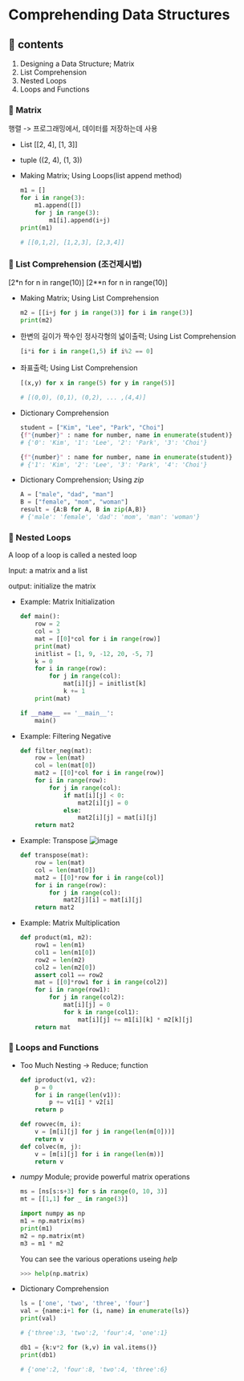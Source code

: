 # Comprehending Data Structures

## 📙 contents

1. Designing a Data Structure; Matrix
2. List Comprehension
3. Nested Loops
4. Loops and Functions

### 📖 Matrix

행렬 -> 프로그래밍에서, 데이터를 저장하는데 사용

- List
    [[2, 4], [1, 3]]
- tuple
    ((2, 4), (1, 3))

- Making Matrix; Using Loops(list append method)

    ```py
    m1 = []
    for i in range(3):
        m1.append([])
        for j in range(3):
            m1[i].append(i+j)
    print(m1)

    # [[0,1,2], [1,2,3], [2,3,4]]
    ```

### 📖 List Comprehension (조건제시법)

[2*n for n in range(10)]
[2**n for n in range(10)]

- Making Matrix; Using List Comprehension

    ```py
    m2 = [[i+j for j in range(3)] for i in range(3)]
    print(m2)
    ```
- 한변의 길이가 짝수인 정사각형의 넓이출력; Using List Comprehension

    ```py
    [i*i for i in range(1,5) if i%2 == 0]
    ```

- 좌표출력; Using List Comprehension

    ```py
    [(x,y) for x in range(5) for y in range(5)]

    # [(0,0), (0,1), (0,2), ... ,(4,4)]
    ```

- Dictionary Comprehension

    ```py
    student = ["Kim", "Lee", "Park", "Choi"]
    {f"{number}" : name for number, name in enumerate(student)}
    # {'0': 'Kim', '1': 'Lee', '2': 'Park', '3': 'Choi'}

    {f"{number}" : name for number, name in enumerate(student)}
    # {'1': 'Kim', '2': 'Lee', '3': 'Park', '4': 'Choi'}
    ```

- Dictionary Comprehension; Using *zip*

    ```py
    A = ["male", "dad", "man"]
    B = ["female", "mom", "woman"]
    result = {A:B for A, B in zip(A,B)}
    # {'male': 'female', 'dad': 'mom', 'man': 'woman'}
    ```

### 📖 Nested Loops

A loop of a loop is called a nested loop

Input: a matrix and a list

output: initialize the matrix

- Example: Matrix Initialization

    ```py
    def main():
        row = 2
        col = 3
        mat = [[0]*col for i in range(row)]
        print(mat)
        initlist = [1, 9, -12, 20, -5, 7]
        k = 0
        for i in range(row):
            for j in range(col):
                mat[i][j] = initlist[k]
                k += 1
        print(mat)

    if __name__ == '__main__':
        main()
    ```

- Example: Filtering Negative

    ```py
    def filter_neg(mat):
        row = len(mat)
        col = len(mat[0])
        mat2 = [[0]*col for i in range(row)]
        for i in range(row):
            for j in range(col):
                if mat[i][j] < 0:
                    mat2[i][j] = 0
                else:
                    mat2[i][j] = mat[i][j]
        return mat2
    ```
- Example: Transpose
    ![image](https://user-images.githubusercontent.com/54584063/85838613-cab48780-b7d4-11ea-90c3-a192ed40bc05.png)

    ```py
    def transpose(mat):
        row = len(mat)
        col = len(mat[0])
        mat2 = [[0]*row for i in range(col)]
        for i in range(row):
            for j in range(col):
                mat2[j][i] = mat[i][j]
        return mat2
    ```
- Example: Matrix Multiplication

    ```py
    def product(m1, m2):
        row1 = len(m1)
        col1 = len(m1[0])
        row2 = len(m2)
        col2 = len(m2[0])
        assert col1 == row2
        mat = [[0]*row1 for i in range(col2)]
        for i in range(row1):
            for j in range(col2):
                mat[i][j] = 0
                for k in range(col1):
                    mat[i][j] += m1[i][k] * m2[k][j]
        return mat
    ```

### 📖 Loops and Functions

- Too Much Nesting -> Reduce; function

    ```py
    def iproduct(v1, v2):
        p = 0
        for i in range(len(v1)):
            p += v1[i] * v2[i]
        return p

    def rowvec(m, i):
        v = [m[i][j] for j in range(len(m[0]))]
        return v
    def colvec(m, j):
        v = [m[i][j] for i in range(len(m))]
        return v
    ```

- *numpy* Module; provide powerful matrix operations

    ```py
    ms = [ns[s:s+3] for s in range(0, 10, 3)]
    mt = [[1,1] for _ in range(3)]
    
    import numpy as np
    m1 = np.matrix(ms)
    print(m1)
    m2 = np.matrix(mt)
    m3 = m1 * m2
    ```

    You can see the various operations useing *help*
    
    ```py
    >>> help(np.matrix)
    ```

- Dictionary Comprehension

    ```py
    ls = ['one', 'two', 'three', 'four']
    val = {name:i+1 for (i, name) in enumerate(ls)}
    print(val)

    # {'three':3, 'two':2, 'four':4, 'one':1}
    ```

    ```py
    db1 = {k:v*2 for (k,v) in val.items()}
    print(db1)

    # {'one':2, 'four':8, 'two':4, 'three':6}
    ```